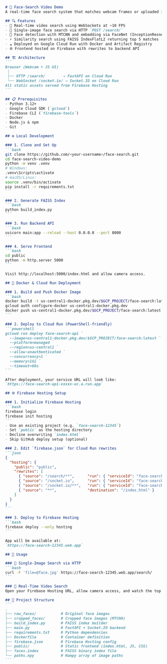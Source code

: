 ````markdown
# 🎥 Face-Search Video Demo
A real-time face search system that matches webcam frames or uploaded images against a database of 1,000 faces using **FastAPI**, **FaceNet**, **FAISS**, and **Socket.IO** — containerized with Docker, deployed on **Cloud Run**, and served through **Firebase Hosting**.

## 🔍 Features
- 🔁 Real-time video search using WebSockets at ~10 FPS  
- 📸 Single-image face search via HTTP `POST /search/`  
- 🧠 Face detection with MTCNN and embedding via FaceNet (InceptionResnetV1)  
- ⚡ Similarity search using FAISS IndexFlatL2 returning top 5 matches  
- ☁️ Deployed on Google Cloud Run with Docker and Artifact Registry  
- 🌐 Frontend hosted on Firebase with rewrites to backend API  

## 🏗 Architecture
```
Browser (Webcam + JS UI)
 │
 ├── HTTP /search/        → FastAPI on Cloud Run
 └── WebSocket /socket.io/ → Socket.IO on Cloud Run
All static assets served from Firebase Hosting
```

## 📋 Prerequisites
- Python 3.12+  
- Google Cloud SDK (`gcloud`)  
- Firebase CLI (`firebase-tools`)  
- Docker  
- Node.js & npm  
- Git  

## ⚙️ Local Development

### 1. Clone and Set Up
```bash
git clone https://github.com/<your-username>/face-search.git
cd face-search-video-demo
python -m venv .venv
# Windows:
.venv\Scripts\activate
# macOS/Linux:
source .venv/bin/activate
pip install -r requirements.txt
```

### 2. Generate FAISS Index
```bash
python build_index.py
```

### 3. Run Backend API
```bash
uvicorn main:app --reload --host 0.0.0.0 --port 8000
```

### 4. Serve Frontend
```bash
cd public
python -m http.server 5000
```

Visit http://localhost:5000/index.html and allow camera access.

## 🐳 Docker & Cloud Run Deployment

### 1. Build and Push Docker Image
```bash
docker build -t us-central1-docker.pkg.dev/$GCP_PROJECT/face-search:latest .
gcloud auth configure-docker us-central1-docker.pkg.dev
docker push us-central1-docker.pkg.dev/$GCP_PROJECT/face-search:latest
```

### 2. Deploy to Cloud Run (PowerShell-friendly)
```powershell
gcloud run deploy face-search-api `
  --image=us-central1-docker.pkg.dev/$GCP_PROJECT/face-search:latest `
  --platform=managed `
  --region=us-central1 `
  --allow-unauthenticated `
  --concurrency=1 `
  --memory=1Gi `
  --timeout=60s
```

After deployment, your service URL will look like:  
`https://face-search-api-xxxxx-uc.a.run.app`

## 🌐 Firebase Hosting Setup

### 1. Initialize Firebase Hosting
```bash
firebase login
firebase init hosting
```
- Use an existing project (e.g. `face-search-12345`)
- Set `public` as the hosting directory
- Decline overwriting `index.html`
- Skip GitHub deploy setup (optional)

### 2. Edit `firebase.json` for Cloud Run rewrites
```json
{
  "hosting": {
    "public": "public",
    "rewrites": [
      { "source": "/search/**",      "run": { "serviceId": "face-search-api", "region": "us-central1" } },
      { "source": "/socket.io",      "run": { "serviceId": "face-search-api", "region": "us-central1" } },
      { "source": "/socket.io/**",   "run": { "serviceId": "face-search-api", "region": "us-central1" } },
      { "source": "**",              "destination": "/index.html" }
    ]
  }
}
```

### 3. Deploy to Firebase Hosting
```bash
firebase deploy --only hosting
```

App will be available at:  
`https://face-search-12345.web.app`

## 🚀 Usage

### 🔸 Single-Image Search via HTTP
```bash
curl -F 'file=@face.jpg' https://face-search-12345.web.app/search/
```

### 🔸 Real-Time Video Search
Open your Firebase Hosting URL, allow camera access, and watch the top 5 matches update live.

## 📂 Project Structure
```
.
├── raw_faces/           # Original face images
├── cropped_faces/       # Cropped face images (MTCNN)
├── build_index.py       # FAISS index builder
├── main.py              # FastAPI + Socket.IO backend
├── requirements.txt     # Python dependencies
├── Dockerfile           # Container definition
├── firebase.json        # Firebase Hosting config
├── public/              # Static frontend (index.html, JS, CSS)
├── faces.index          # FAISS binary index file
└── paths.npy            # Numpy array of image paths
```
